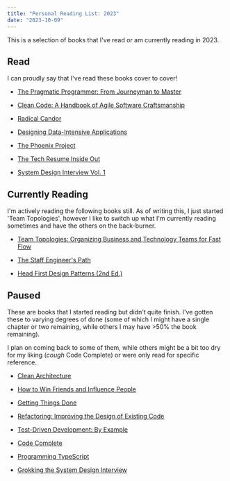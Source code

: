```yaml
---
title: "Personal Reading List: 2023"
date: "2023-10-09"
---
```


This is a selection of books that I've read or am currently reading in 2023.

## Read

I can proudly say that I've read these books cover to cover!

- [The Pragmatic Programmer: From Journeyman to
  Master](https://www.goodreads.com/book/show/4099.The_Pragmatic_Programmer)

- [Clean Code: A Handbook of Agile Software
  Craftsmanship](https://www.goodreads.com/book/show/3735293-clean-code)

- [Radical
  Candor](https://www.goodreads.com/book/show/29939161-radical-candor)

- [Designing Data-Intensive
  Applications](https://www.goodreads.com/book/show/23463279-designing-data-intensive-applications)

- [The Phoenix
  Project](https://www.goodreads.com/book/show/17255186-the-phoenix-project)

- [The Tech Resume Inside
  Out](https://www.goodreads.com/book/show/55608536-the-tech-resume-inside-out)

- [System Design Interview Vol.
  1](https://www.goodreads.com/book/show/54109255-system-design-interview-an-insider-s-guide)

## Currently Reading

I'm actively reading the following books still. As of writing this, I just
started 'Team Topologies', however I like to switch up what I'm currently
reading sometimes and have the others on the back-burner.

- [Team Topologies: Organizing Business and Technology Teams for Fast
  Flow](https://www.goodreads.com/book/show/59495524-team-topologies)

- [The Staff Engineer's
  Path](https://www.goodreads.com/book/show/61058107-the-staff-engineer-s-path)

- [Head First Design Patterns (2nd
  Ed.)](https://www.goodreads.com/book/show/58128.Head_First_Design_Patterns)

## Paused

These are books that I started reading but didn't quite finish. I've gotten
these to varying degrees of done (some of which I might have a single chapter or
two remaining, while others I may have >50% the book remaining).

I plan on coming back to some of them, while others might be a bit too dry for
my liking (_cough_ Code Complete) or were only read for specific reference.

- [Clean
  Architecture](https://www.goodreads.com/book/show/18043011-clean-architecture)

- [How to Win Friends and Influence
  People](https://www.goodreads.com/book/show/4865.How_to_Win_Friends_and_Influence_People)

- [Getting Things
  Done](https://www.goodreads.com/book/show/1633.Getting_Things_Done)

- [Refactoring: Improving the Design of Existing
  Code](https://www.goodreads.com/book/show/44936.Refactoring)

- [Test-Driven Development: By
  Example](https://www.goodreads.com/book/show/387190.Test_Driven_Development)

- [Code Complete](https://www.goodreads.com/book/show/4845.Code_Complete)

- [Programming
  TypeScript](https://www.goodreads.com/book/show/45362865-programming-typescript)

- [Grokking the System Design
  Interview](https://www.goodreads.com/book/show/60229084-grokking-the-system-design-interview)
